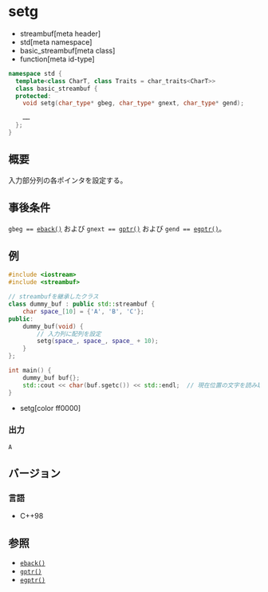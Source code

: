 # setg
* streambuf[meta header]
* std[meta namespace]
* basic_streambuf[meta class]
* function[meta id-type]

```cpp
namespace std {
  template<class CharT, class Traits = char_traits<CharT>>
  class basic_streambuf {
  protected:
    void setg(char_type* gbeg, char_type* gnext, char_type* gend);

    ……
  };
}
```

## 概要
入力部分列の各ポインタを設定する。

## 事後条件
`gbeg == `[`eback()`](eback.md) および `gnext == `[`gptr()`](gptr.md) および `gend == `[`egptr()`](egptr.md)。

## 例
```cpp example
#include <iostream>
#include <streambuf>

// streambufを継承したクラス
class dummy_buf : public std::streambuf {
    char space_[10] = {'A', 'B', 'C'};
public:
    dummy_buf(void) {
        // 入力列に配列を設定
        setg(space_, space_, space_ + 10);
    }
};

int main() {
    dummy_buf buf{};
    std::cout << char(buf.sgetc()) << std::endl;  // 現在位置の文字を読み取る
}
```
* setg[color ff0000]

### 出力
```
A
```

## バージョン
### 言語
- C++98

## 参照
- [`eback()`](eback.md)
- [`gptr()`](gptr.md)
- [`egptr()`](egptr.md)
